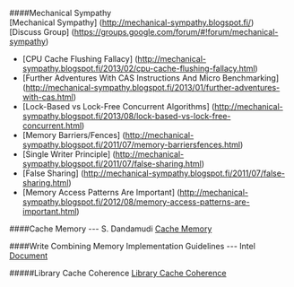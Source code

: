 ####Mechanical Sympathy     
[Mechanical Sympathy] (http://mechanical-sympathy.blogspot.fi/)     
[Discuss Group] (https://groups.google.com/forum/#!forum/mechanical-sympathy)    

- [CPU Cache Flushing Fallacy] (http://mechanical-sympathy.blogspot.fi/2013/02/cpu-cache-flushing-fallacy.html)     
- [Further Adventures With CAS Instructions And Micro Benchmarking] (http://mechanical-sympathy.blogspot.fi/2013/01/further-adventures-with-cas.html)    
- [Lock-Based vs Lock-Free Concurrent Algorithms] (http://mechanical-sympathy.blogspot.fi/2013/08/lock-based-vs-lock-free-concurrent.html)    
- [Memory Barriers/Fences] (http://mechanical-sympathy.blogspot.fi/2011/07/memory-barriersfences.html)    
- [Single Writer Principle] (http://mechanical-sympathy.blogspot.fi/2011/07/false-sharing.html)    
- [False Sharing] (http://mechanical-sympathy.blogspot.fi/2011/07/false-sharing.html)    
- [Memory Access Patterns Are Important]  (http://mechanical-sympathy.blogspot.fi/2012/08/memory-access-patterns-are-important.html)    


####Cache Memory --- S. Dandamudi
[Cache Memory](http://www.scs.carleton.ca/sivarama/org_book/org_book_web/slides/chap_1_versions/ch17_1.pdf)

####Write Combining Memory Implementation Guidelines --- Intel    
[Document](http://download.intel.com/design/PentiumII/applnots/24442201.pdf)   

#####Library Cache Coherence
[Library Cache Coherence](http://dspace.mit.edu/bitstream/handle/1721.1/62580/MIT-CSAIL-TR-2011-027.pdf?sequence=1)
